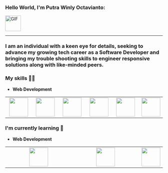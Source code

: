 ### Hello World, I'm Putra Winly Octavianto:

<img alt="GIF" src="https://media.giphy.com/media/Cmr1OMJ2FN0B2/giphy.gif" width = 50px/>

---

### I am an individual with a keen eye for details, seeking to advance my growing tech career as a Software Developer and bringing my trouble shooting skills to engineer responsive solutions along with like-minded peers.

### My skills :man_technologist:

- **Web Development**
<table>
<tbody>
 <tr>
<td align="center" width="20%">
<img height=60px src="https://www.vectorlogo.zone/logos/php/php-ar21.svg"> 
</td>

<td align="center" width="20%">
<img height=60px src="https://www.vectorlogo.zone/logos/typescriptlang/typescriptlang-official.svg"> 
</td>

<td align="center" width="20%">
<img height=60px src="https://www.vectorlogo.zone/logos/java/java-ar21.svg"> 
</td>

<td align="center" width="20%">
<img height=60px src="https://www.vectorlogo.zone/logos/golang/golang-official.svg"> 
</td>

<td align="center" width="20%">
<img height=60px src="https://www.vectorlogo.zone/logos/javascript/javascript-ar21.svg"> 
</td>

<td align="center" width="20%">
<img height=60px src="https://www.vectorlogo.zone/logos/python/python-ar21.svg"> 
</td>
</tr>
</tbody>
</table>

### I'm currently learning :open_book:

- **Web Development**
<table>
<tbody>
 <tr>
<td align="center" width="50%">
<img height=60px src="https://www.vectorlogo.zone/logos/reactjs/reactjs-ar21.svg"> 
</td>
<td align="center" width="50%">
<img height=60px src="https://www.vectorlogo.zone/logos/typescriptlang/typescriptlang-official.svg"> 
</td>
<td align="center" width="50%">
<img height=60px src="https://www.vectorlogo.zone/logos/springio/springio-ar21.svg"> 
</td>
</tr>
</tbody>
</table>
